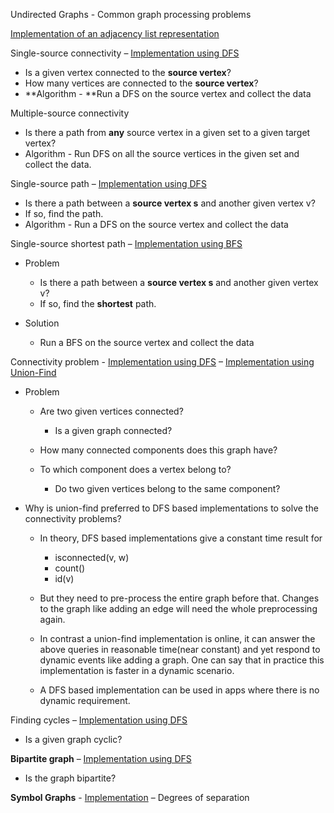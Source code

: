 Undirected Graphs - Common graph processing problems

[Implementation of an adjacency list representation](src/ds/graphs/Graph.java)

Single-source connectivity – [Implementation using
DFS](src/ds/graphs/SearchDFS.java)

- Is a given vertex connected to the **source vertex**?
- How many vertices are connected to the **source vertex**?
- **Algorithm - **Run a DFS on the source vertex and collect the data

Multiple-source connectivity

- Is there a path from **any** source vertex in a given set to a given
  target vertex?
- Algorithm - Run DFS on all the source vertices in the given set and
  collect the data.

Single-source path – [Implementation using
DFS](src/ds/graphs/PathsDFS.java)

- Is there a path between a **source vertex s** and another given vertex
  v?
- If so, find the path.
- Algorithm - Run a DFS on the source vertex and collect the data

Single-source shortest path – [Implementation using
BFS](src/ds/graphs/PathsBFS.java)

- Problem

  - Is there a path between a **source vertex s** and another given
    vertex v?
  - If so, find the **shortest** path.

- Solution

  - Run a BFS on the source vertex and collect the data

Connectivity problem -
[Implementatio](src/ds/graphs/ConnectedComponentsDFS.java)[n
using
DFS](src/ds/graphs/ConnectedComponentsDFS.java)
– [Implementation using
Union-Find](src/ds/graphs/UnionFind.java)

- Problem

  - Are two given vertices connected?

    - Is a given graph connected?

  - How many connected components does this graph have?

  - To which component does a vertex belong to?

    - Do two given vertices belong to the same component?

- Why is union-find preferred to DFS based implementations to solve the
  connectivity problems?

  - In theory, DFS based implementations give a constant time result for

    - isconnected(v, w)
    - count()
    - id(v)

  - But they need to pre-process the entire graph before that. Changes
    to the graph like adding an edge will need the whole preprocessing
    again.

  - In contrast a union-find implementation is online, it can answer the
    above queries in reasonable time(near constant) and yet respond to
    dynamic events like adding a graph. One can say that in practice
    this implementation is faster in a dynamic scenario.

  - A DFS based implementation can be used in apps where there is no
    dynamic requirement.

Finding cycles – [Implementation using
DFS](src/ds/graphs/CycleDFS.java)

- Is a given graph cyclic?

**Bipartite graph** – [Implementation using
DFS](src/ds/graphs/BipartiteDFS.java)

- Is the graph bipartite?

**Symbol Graphs** -
[Implementation](src/ds/graphs/StringGraph.java)
– Degrees of separation
